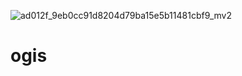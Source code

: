 ![ad012f_9eb0cc91d8204d79ba15e5b11481cbf9_mv2](https://user-images.githubusercontent.com/68995683/171634929-c8338336-55f5-45fa-a468-a7127177eb84.png)
# ogis
